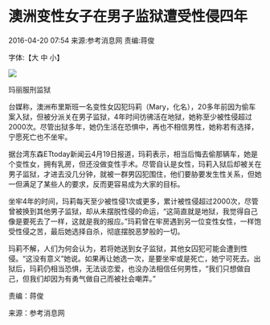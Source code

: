 # 澳洲变性女子在男子监狱遭受性侵四年

2016-04-20 07:54
来源:参考消息网
责编:蒋俊

字体:【大 中 小】

![](http://img1.voc.com.cn/UpLoadFile/2016/04/20/201604200754048542.jpg)

玛丽服刑监狱

台媒称，澳洲布里斯班一名变性女囚犯玛莉（Mary，化名），20多年前因为偷车案入狱，但被分派关在男子监狱，4年时间彷彿活在地狱，她称至少被性侵超过2000次。尽管出狱多年，她仍生活在恐惧中，再也不相信男性，她称若有选择，宁愿死亡也不坐牢。

据台湾东森ETtoday新闻云4月19日报道，玛莉表示，相当后悔去偷那辆车，她是个变性女，拥有乳房，但还没做变性手术。尽管自认是女性，玛莉入狱后却被关在男子监狱，才进去没几分钟，就被一群男囚犯围住，他们要胁要发生性关系，但她一但满足了某些人的要求，反而更容易成为大家的目标。

坐牢4年的时间，玛莉每天至少被性侵1次或更多，累计被性侵超过2000次，尽管曾被换到其他男子监狱，却从未摆脱性侵的命运，“这简直就是地狱，我觉得自己像是要死去了一样，这就是我的报应。”玛莉曾在牢房遇到另一位变性女性，一样饱受性侵之苦，最后她选择自杀，彻底摆脱恶梦般的一切。

玛莉不解，人们为何会认为，若将她送到女子监狱，其他女囚犯可能会遭到性侵。“这没有意义”她说。如果再让她选一次，是要坐牢或是死亡，她宁可死去。出狱后，玛莉仍相当恐惧，无法谈恋爱，也没办法相信任何男性，“我们只想做自己，但我们却因为有勇气做自己而被社会嘲弄。”

责编：蒋俊

来源：参考消息网
